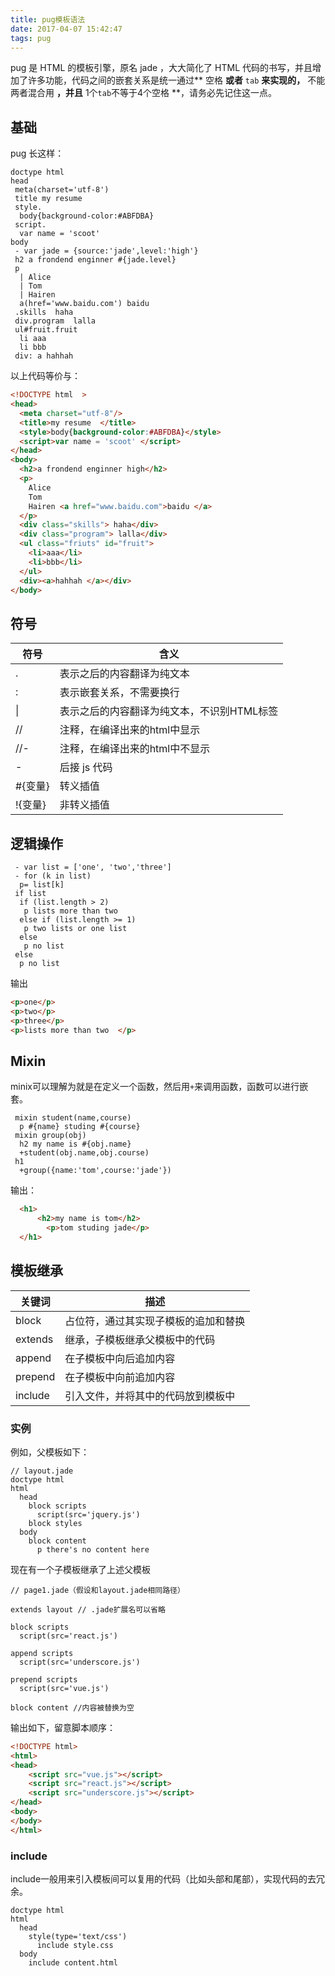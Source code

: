 ```yaml
---
title: pug模板语法
date: 2017-04-07 15:42:47
tags: pug
---
```


pug 是 HTML 的模板引擎，原名 jade ，大大简化了 HTML 代码的书写，并且增加了许多功能，代码之间的嵌套关系是统一通过** 空格 **或者** `tab` **来实现的，** 不能两者混合用 **，并且** 1个`tab`不等于4个空格 **，请务必先记住这一点。

## 基础
pug 长这样：
```pug
doctype html  
head  
 meta(charset='utf-8')  
 title my resume  
 style.
  body{background-color:#ABFDBA}
 script.
  var name = 'scoot' 
body 
 - var jade = {source:'jade',level:'high'}
 h2 a frondend enginner #{jade.level} 
 p   
  | Alice  
  | Tom 
  | Hairen 
  a(href='www.baidu.com') baidu 
 .skills  haha
 div.program  lalla
 ul#fruit.fruit
  li aaa
  li bbb
 div: a hahhah 
```
以上代码等价与：
```html
<!DOCTYPE html  >
<head> 
  <meta charset="utf-8"/>
  <title>my resume  </title>
  <style>body{background-color:#ABFDBA}</style>
  <script>var name = 'scoot' </script>
</head>
<body>
  <h2>a frondend enginner high</h2>
  <p>  
    Alice  
    Tom 
    Hairen <a href="www.baidu.com">baidu </a>
  </p>
  <div class="skills"> haha</div>
  <div class="program"> lalla</div>
  <ul class="friuts" id="fruit">
    <li>aaa</li>
    <li>bbb</li>
  </ul>
  <div><a>hahhah </a></div>
</body>
```
<!-- more -->
## 符号
符号 | 含义 
---- | -----
. | 表示之后的内容翻译为纯文本
  :  |  表示嵌套关系，不需要换行
&#124; |  表示之后的内容翻译为纯文本，不识别HTML标签
// | 注释，在编译出来的html中显示
//- | 注释，在编译出来的html中不显示
- | 后接 js 代码
#{变量} | 转义插值
!{变量} | 非转义插值

## 逻辑操作
```pug
 - var list = ['one', 'two','three'] 
 - for (k in list)
  p= list[k] 
 if list 
  if (list.length > 2)
   p lists more than two	
  else if (list.length >= 1)
   p two lists or one list
  else 
   p no list   
 else 
  p no list   
```
输出
```html
<p>one</p>
<p>two</p>
<p>three</p>
<p>lists more than two	</p>
```

## Mixin
minix可以理解为就是在定义一个函数，然后用`+`来调用函数，函数可以进行嵌套。
```bug
 mixin student(name,course)
  p #{name} studing #{course}
 mixin group(obj)
  h2 my name is #{obj.name}
  +student(obj.name,obj.course)
 h1 
  +group({name:'tom',course:'jade'}) 
```
输出：
```html
  <h1> 
      <h2>my name is tom</h2>
        <p>tom studing jade</p>
  </h1>
```

## 模板继承
关键词 | 描述
---- | ----
block | 占位符，通过其实现子模板的追加和替换
extends | 继承，子模板继承父模板中的代码
append | 在子模板中向后追加内容
prepend | 在子模板中向前追加内容
include | 引入文件，并将其中的代码放到模板中

### 实例
例如，父模板如下：
```pug
// layout.jade
doctype html
html
  head
    block scripts
      script(src='jquery.js')
    block styles
  body
    block content
      p there's no content here
```
现在有一个子模板继承了上述父模板
```pug
// page1.jade（假设和layout.jade相同路径）

extends layout // .jade扩展名可以省略

block scripts  
  script(src='react.js')

append scripts
  script(src='underscore.js')

prepend scripts
  script(src='vue.js')  	

block content //内容被替换为空
```
输出如下，留意脚本顺序：
```html
<!DOCTYPE html>
<html>
<head>
    <script src="vue.js"></script>
    <script src="react.js"></script>
    <script src="underscore.js"></script>
</head>
<body>
</body>
</html>
```
### include
include一般用来引入模板间可以复用的代码（比如头部和尾部），实现代码的去冗余。
```pug
doctype html
html
  head
    style(type='text/css')
      include style.css
  body
    include content.html
```

